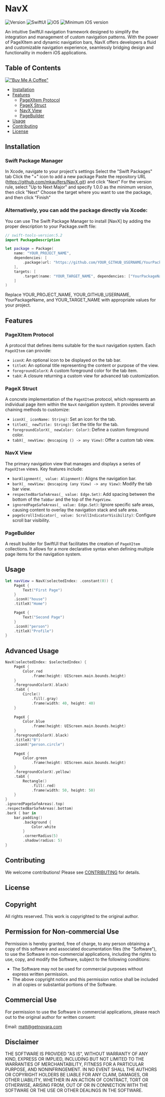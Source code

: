 # NavX
![Version](https://img.shields.io/badge/version-1.0.0-blue)
![SwiftUI](https://img.shields.io/badge/SwiftUI-blue)
![iOS](https://img.shields.io/badge/iOS-blue)
![Minimum iOS version](https://img.shields.io/badge/Minimum%20iOS%20version-15-blue)

An intuitive SwiftUI navigation framework designed to simplify the integration and management of custom navigation patterns. 
With the power of PageXItem and dynamic navigation bars, NavX offers developers a fluid and customizable navigation experience, 
seamlessly bridging design and functionality in modern iOS applications.

## Table of Contents
[!["Buy Me A Coffee"](https://www.buymeacoffee.com/assets/img/custom_images/orange_img.png)](https://www.buymeacoffee.com/mkaulfers)
- [Installation](#installation)
- [Features](#features)
    - [PageXItem Protocol](#pagexitem-protocol)
    - [PageX Struct](#pagex-struct)
    - [NavX View](#navx-view)
    - [PageBuilder](#pagebuilder)
- [Usage](#usage)
- [Contributing](#contributing)
- [License](#license)

## Installation

### Swift Package Manager

In Xcode, navigate to your project's settings
Select the "Swift Packages" tab
Click the "+" icon to add a new package
Paste the repository URL (https://github.com/mkaulfers/NavX.git) and click "Next"
For the version rule, select "Up to Next Major" and specify 1.0.0 as the minimum version, then click "Next"
Choose the target where you want to use the package, and then click "Finish"

### Alternatively, you can add the package directly via Xcode:

You can use The Swift Package Manager to install [NavX] by adding the proper description to your Package.swift file:

```swift
// swift-tools-version:5.2
import PackageDescription

let package = Package(
    name: "YOUR_PROJECT_NAME",
    dependencies: [
        .package(url: "https://github.com/YOUR_GITHUB_USERNAME/YourPackageName.git", from: "1.0.0")
    ],
    targets: [
        .target(name: "YOUR_TARGET_NAME", dependencies: ["YourPackageName"])
    ]
)
```

Replace YOUR_PROJECT_NAME, YOUR_GITHUB_USERNAME, YourPackageName, and YOUR_TARGET_NAME with appropriate values for your project.

## Features

### PageXItem Protocol

A protocol that defines items suitable for the `NavX` navigation system. Each `PageXItem` can provide:

- `iconX`: An optional icon to be displayed on the tab bar.
- `titleX`: An optional title representing the content or purpose of the view.
- `foregroundColorX`: A custom foreground color for the tab item.
- `tabX`: A closure returning a custom view for advanced tab customization.

### PageX Struct

A concrete implementation of the `PageXItem` protocol, which represents an individual page item within the `NavX` navigation system. It provides several chaining methods to customize:

- `iconX(_ iconName: String)`: Set an icon for the tab.
- `titleX(_ newTitle: String)`: Set the title for the tab.
- `foregroundColorX(_ newColor: Color)`: Define a custom foreground color.
- `tabX(_ newView: @escaping () -> any View)`: Offer a custom tab view.

### NavX View

The primary navigation view that manages and displays a series of `PageXItem` views. Key features include:

- `barAlignment(_ value: Alignment)`: Aligns the navigation bar.
- `barX(_ newView: @escaping (any View) -> any View)`: Modify the tab bar view.
- `respectedBarSafeAreas(_ value: Edge.Set)`: Add spacing between the bottom of the `TabBar` and the top of the `PageView`.
- `ignoredPageSafeAreas(_ value: Edge.Set)`: Ignore specific safe areas, causing content to overlay the navigation stack and safe area.
- `pageScrollIndicator(_ value: ScrollIndicatorVisibility)`: Configure scroll bar visibility.

### PageBuilder

A result builder for SwiftUI that facilitates the creation of `PageXItem` collections. It allows for a more declarative syntax when defining multiple page items for the navigation system.

## Usage

```swift
let navView = NavX(selectedIndex: .constant(0)) {
    PageX {
        Text("First Page")
    }
    .iconX("house")
    .titleX("Home")

    PageX {
        Text("Second Page")
    }
    .iconX("person")
    .titleX("Profile")
}

```
## Advanced Usage

```swift
NavX(selectedIndex: $selectedIndex) {
    PageX {
        Color.red
            .frame(height: UIScreen.main.bounds.height)
    }
    .foregroundColorX(.black)
    .tabX {
        Circle()
            .fill(.gray)
            .frame(width: 40, height: 40)
    }
    
    PageX {
        Color.blue
            .frame(height: UIScreen.main.bounds.height)
    }
    .foregroundColorX(.black)
    .titleX("B")
    .iconX("person.circle")
    
    PageX {
        Color.green
            .frame(height: UIScreen.main.bounds.height)
    }
    .foregroundColorX(.yellow)
    .tabX {
        Rectangle()
            .fill(.red)
            .frame(width: 50, height: 50)
    }
}
.ignoredPageSafeAreas(.top)
.respectedBarSafeAreas(.bottom)
.barX { bar in
    bar.padding()
        .background {
            Color.white
        }
        .cornerRadius(5)
        .shadow(radius: 5)
}
```

## Contributing

We welcome contributions! Please see [CONTRIBUTING](./CONTRIBUTING.MD) for details.

## License

## Copyright

All rights reserved. This work is copyrighted to the original author.

## Permission for Non-commercial Use

Permission is hereby granted, free of charge, to any person obtaining a copy of this software and associated documentation files (the "Software"), to use the Software in non-commercial applications, including the rights to use, copy, and modify the Software, subject to the following conditions:

- The Software may not be used for commercial purposes without express written permission.
- The above copyright notice and this permission notice shall be included in all copies or substantial portions of the Software.

## Commercial Use

For permission to use the Software in commercial applications, please reach out to the original author for written consent:

Email: [matt@getnovara.com](mailto:matt@getnovara.com)

## Disclaimer

THE SOFTWARE IS PROVIDED "AS IS", WITHOUT WARRANTY OF ANY KIND, EXPRESS OR IMPLIED, INCLUDING BUT NOT LIMITED TO THE WARRANTIES OF MERCHANTABILITY, FITNESS FOR A PARTICULAR PURPOSE, AND NONINFRINGEMENT. IN NO EVENT SHALL THE AUTHORS OR COPYRIGHT HOLDERS BE LIABLE FOR ANY CLAIM, DAMAGES, OR OTHER LIABILITY, WHETHER IN AN ACTION OF CONTRACT, TORT OR OTHERWISE, ARISING FROM, OUT OF OR IN CONNECTION WITH THE SOFTWARE OR THE USE OR OTHER DEALINGS IN THE SOFTWARE.

```

